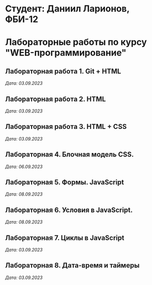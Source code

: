 # Студент: Даниил Ларионов, ФБИ-12

# Лабораторные работы по курсу "WEB-программирование"

## Лабораторная работа 1. Git + HTML

*Дата: 03.09.2023*

## Лабораторная работа 2. HTML

*Дата: 03.09.2023*

## Лабораторная работа 3. HTML + CSS

*Дата: 03.09.2023*

## Лабораторная 4. Блочная модель CSS.

*Дата: 06.09.2023*

## Лабораторная 5. Формы. JavaScript

*Дата: 08.09.2023*

## Лабораторная 6. Условия в JavaScript.

*Дата: 08.09.2023*

## Лабораторная 7.  Циклы в JavaScript

*Дата: 03.09.2023*

## Лабораторная 8.  Дата-время и таймеры

*Дата: 03.09.2023*